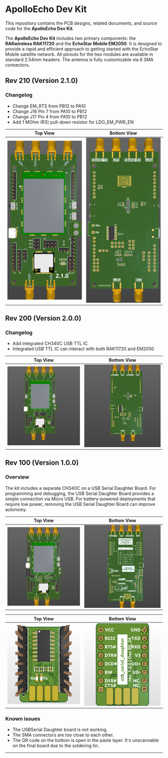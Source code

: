 # ApolloEcho Dev Kit

This repository contains the PCB designs, related documents, and source code for the **ApolloEcho Dev Kit**.

The **ApolloEcho Dev Kit** includes two primary components: the **RAKwireless RAK11720** and the **EchoStar Mobile EM2050**. It is designed to provide a rapid and efficient approach to getting started with the EchoStar Mobile satellite network. All pinouts for the two modules are available in standard 2.54mm headers. The antenna is fully customizable via 6 SMA connectors.

## Rev 210 (Version 2.1.0)

### Changelog

- Change EM_RTS from PB12 to PA10
- Change J16 Pin 7 from PA10 to PB12
- Change J17 Pin 4 from PA10 to PB12
- Add 1 MOhm (R3) pull-down resistor for LDO_EM_PWR_EN

|                        Top View                        |                        Bottom View                        |
| :----------------------------------------------------: | :-------------------------------------------------------: |
| ![](./docs/img/rev210/ApolloEcho_Dev_Kit-top_view.png) | ![](./docs/img/rev210/ApolloEcho_Dev_Kit-bottom_view.png) |

## Rev 200 (Version 2.0.0)

### Changelog

- Add integrated CH340C USB TTL IC
- Integrated USB TTL IC can interact with both RAK11720 and EM2050

|                        Top View                        |                        Bottom View                        |
| :----------------------------------------------------: | :-------------------------------------------------------: |
| ![](./docs/img/rev200/ApolloEcho_Dev_Kit-top_view.png) | ![](./docs/img/rev200/ApolloEcho_Dev_Kit-bottom_view.png) |

## Rev 100 (Version 1.0.0)

### Overview

The kit includes a separate CH340C on a USB Serial Daughter Board. For programming and debugging, the USB Serial Daughter Board provides a simple connection via Micro USB. For battery-powered deployments that require low power, removing the USB Serial Daughter Board can improve autonomy.

|                        Top View                        |                        Bottom View                        |
| :----------------------------------------------------: | :-------------------------------------------------------: |
| ![](./docs/img/rev100/ApolloEcho_Dev_Kit-top_view.png) | ![](./docs/img/rev100/ApolloEcho_Dev_Kit-bottom_view.png) |

|                        Top View                         |                        Bottom View                         |
| :-----------------------------------------------------: | :--------------------------------------------------------: |
| ![](./docs/img/rev100/usb_serial_daughter-top_view.png) | ![](./docs/img/rev100/usb_serial_daughter-bottom_view.png) |

### Known issues

- The USBSerial Daughter board is not working.
- The SMA connectors are too close to each other.
- The QR code on the bottom is open in the paste layer. It's unscannable on the final board due to the soldering tin.

---
